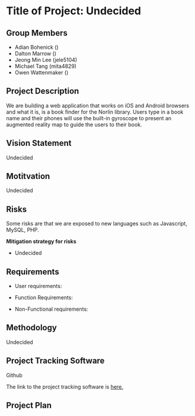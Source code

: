 # Title of Project: Undecided

## Group Members

- Adian Bohenick ()
- Dalton Marrow ()
- Jeong Min Lee (jele5104)
- Michael Tang (mita4829)
- Owen Wattenmaker ()


## Project Description

We are building a web application that works on iOS and Android browsers and what it is, is a book finder for the Norlin library. Users type in a book name and their phones will use the built-in gyroscope to present an augmented reality map to guide the users to their book.


## Vision Statement

Undecided


## Motitvation

Undecided


## Risks

Some risks are that we are exposed to new languages such as Javascript, MySQL, PHP.

**Mitigation strategy for risks**
- Undecided


## Requirements

- User requirements:

- Function Requirements:

- Non-Functional requirements:


## Methodology

Undecided


## Project Tracking Software

Github

The link to the project tracking software is [here.](https://github.com/jele5104/Lee_CSCI2270_FinalProject/blob/master/FinalProject.txt)


## Project Plan
